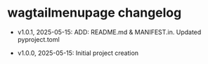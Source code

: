 #
# wagtailmenupage changelog

- v1.0.1, 2025-05-15: ADD: README.md & MANIFEST.in. Updated pyproject.toml

- v1.0.0, 2025-05-15: Initial project creation
